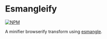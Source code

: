 # Esmangleify

[![NPM](https://nodei.co/npm/esmangleify.png)](https://github.com/bholloway/esmangleify)

A minifier browserify transform using [esmangle](https://github.com/estools/esmangle).
